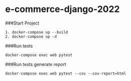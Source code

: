 # e-commerce-django-2022


###Start Project
````
1. docker-compose up --build
2. docker-compose up -d
````

###Run tests
````
docker-compose exec web pytest
````

###Run tests generate report
````
docker-compose exec web pytest --cov --cov-report=html
````


